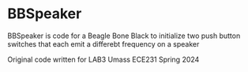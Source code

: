 # BBSpeaker
BBSpeaker is code for a Beagle Bone Black to initialize two push button switches that each emit a differebt frequency on a speaker

Original code written for LAB3 Umass ECE231 Spring 2024
